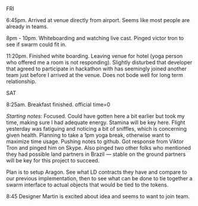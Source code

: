 
FRI

6:45pm. Arrived at venue directly from airport. Seems like most people are already in teams.

8pm - 10pm. Whiteboarding and watching live cast. Pinged victor tron to see if swarm could fit in.

11:20pm. Finished white boarding. Leaving venue for hotel (yoga person who offered me a room is not responding). Slightly disturbed that developer that agreed to participate in hackathon with has seemingly joined another team just before I arrived at the venue. Does not bode well for long term relationship.

SAT

8:25am. Breakfast finished. official time=0

*Starting notes:* Focused. Could have gotten here a bit earlier but took my time, making sure I had adequate energy. Stamina will be key here. Flight yesterday was fatiguing and noticing a bit of sniffles, which is concerning given health. Planning to take a 1pm yoga break, otherwise want to maximize time usage.  Pushing notes to github. Got response from Viktor Tron and pinged him on Skype. Also pinged two other folks who mentioned they had possible land partners in Brazil — stable on the ground partners will be key for this project to succeed.

Plan is to setup Aragon. See what LD contracts they have and compare to our previous implementation, then to see what can be done to tie together a swarm interface to actual objects that would be tied to the tokens.

8:45 Designer Martin is excited about idea and seems to want to join team.
